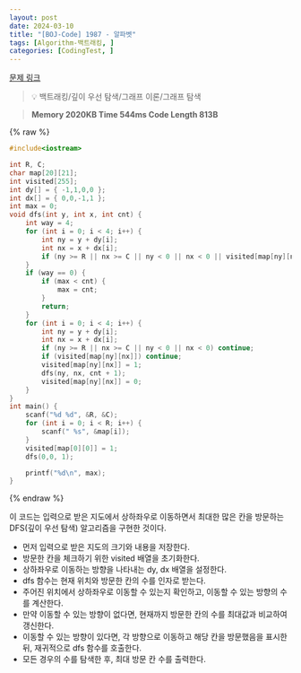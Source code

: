 ```yaml
---
layout: post
date: 2024-03-10
title: "[BOJ-Code] 1987 - 알파벳"
tags: [Algorithm-백트래킹, ]
categories: [CodingTest, ]
---
```



[문제 링크](https://www.acmicpc.net/problem/1987)


> 💡 백트래킹/깊이 우선 탐색/그래프 이론/그래프 탐색


> **Memory   2020KB                                   Time   544ms                                Code Length   813B**



{% raw %}
```c++
#include<iostream>

int R, C;
char map[20][21];
int visited[255];
int dy[] = { -1,1,0,0 };
int dx[] = { 0,0,-1,1 };
int max = 0;
void dfs(int y, int x, int cnt) {
	int way = 4;
	for (int i = 0; i < 4; i++) {
		int ny = y + dy[i];
		int nx = x + dx[i];
		if (ny >= R || nx >= C || ny < 0 || nx < 0 || visited[map[ny][nx]]) way--;
	}
	if (way == 0) {
		if (max < cnt) {
			max = cnt;
		}
		return;
	}
	for (int i = 0; i < 4; i++) {
		int ny = y + dy[i];
		int nx = x + dx[i];
		if (ny >= R || nx >= C || ny < 0 || nx < 0) continue;
		if (visited[map[ny][nx]]) continue;
		visited[map[ny][nx]] = 1;
		dfs(ny, nx, cnt + 1);
		visited[map[ny][nx]] = 0;
	}
}
int main() {
	scanf("%d %d", &R, &C);
	for (int i = 0; i < R; i++) {
		scanf(" %s", &map[i]);
	}
	visited[map[0][0]] = 1;
	dfs(0,0, 1);

	printf("%d\n", max);
}
```
{% endraw %}



이 코드는 입력으로 받은 지도에서 상하좌우로 이동하면서 최대한 많은 칸을 방문하는 DFS(깊이 우선 탐색) 알고리즘을 구현한 것이다.

- 먼저 입력으로 받은 지도의 크기와 내용을 저장한다.
- 방문한 칸을 체크하기 위한 visited 배열을 초기화한다.
- 상하좌우로 이동하는 방향을 나타내는 dy, dx 배열을 설정한다.
- dfs 함수는 현재 위치와 방문한 칸의 수를 인자로 받는다.
- 주어진 위치에서 상하좌우로 이동할 수 있는지 확인하고, 이동할 수 있는 방향의 수를 계산한다.
- 만약 이동할 수 있는 방향이 없다면, 현재까지 방문한 칸의 수를 최대값과 비교하여 갱신한다.
- 이동할 수 있는 방향이 있다면, 각 방향으로 이동하고 해당 칸을 방문했음을 표시한 뒤, 재귀적으로 dfs 함수를 호출한다.
- 모든 경우의 수를 탐색한 후, 최대 방문 칸 수를 출력한다.


